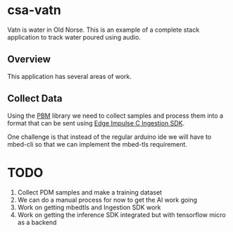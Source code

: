 # csa-vatn
Vatn is water in Old Norse. This is an example of a complete stack application to track water poured using audio.

## Overview 

This application has several areas of work.

## Collect Data 

Using the [PBM](https://www.arduino.cc/en/Reference/PDM) library we need to collect samples and process them into a format that 
can be sent using [Edge Impulse C Ingestion SDK](https://docs.edgeimpulse.com/reference#c-sdk-usage-guide). 

One challenge is that instead of the regular arduino ide we will have to mbed-cli so that we can implement the mbed-tls requirement. 


# TODO
1. Collect PDM samples and make a training dataset
 1. We can do a manual process for now to get the AI work going 
2. Work on getting mbedtls and Ingestion SDK work 
3. Work on getting the inference SDK integrated but with tensorflow micro as a backend 

